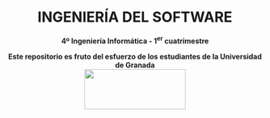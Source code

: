 <center><h1>INGENIERÍA DEL SOFTWARE</h1></center>
<center><b>4º Ingeniería Informática - 1<sup>er</sup> cuatrimestre</b></center>



<p align="center">
   <b>Este repositorio es fruto del esfuerzo de los estudiantes de la Universidad de Granada</b></br>
   <a href="http://deiit.ugr.es/"><img width="200" height="80" src="https://imgur.com/1lXPd4l.png"></a>
</p>
